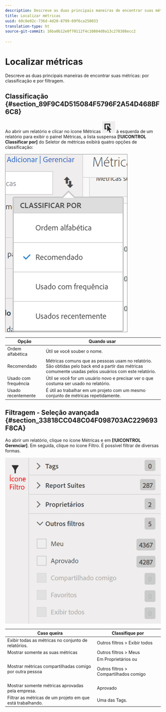 ```yaml
---
description: Descreve as duas principais maneiras de encontrar suas métricas por classificação e por filtragem.
title: Localizar métricas
uuid: 60c8e02c-736d-4d20-8799-69f6ca250033
translation-type: ht
source-git-commit: 16ba0b12e0f70112f4c10804d0a13c278388ecc2

---
```



# Localizar métricas

Descreve as duas principais maneiras de encontrar suas métricas: por classificação e por filtragem.

## Classificação  {#section_89F9C4D515084F5796F2A54D468BF6C8}

Ao abrir um relatório e clicar no ícone Métricas ![](assets/metrics_icon.png) à esquerda de um relatório para exibir o painel Métricas, a lista suspensa **[!UICONTROL Classificar por]** do Seletor de métricas exibirá quatro opções de classificação:

![](assets/cm_sort.png)

| Opção | Quando usar |
|---|---|
| Ordem alfabética | Útil se você souber o nome. |
| Recomendado | Métricas comuns que as pessoas usam no relatório. São obtidas pelo back end a partir das métricas comumente usadas pelos usuários com este relatório. |
| Usado com frequência | Útil se você for um usuário novo e precisar ver o que costuma ser usado no relatório. |
| Usado recentemente | É útil ao trabalhar em um projeto com um mesmo conjunto de métricas repetidamente. |

## Filtragem - Seleção avançada  {#section_33818CC048C04F098703AC229693F8CA}

Ao abrir um relatório, clique no ícone Métricas e em **[!UICONTROL Gerenciar]**. Em seguida, clique no ícone Filtro. É possível filtrar de diversas formas.

![](assets/cm_advanced_sel.png)

<table id="table_269081BC9DF54FFDA4E949FFC7488F42"> 
 <thead> 
  <tr> 
   <th colname="col1" class="entry"> Caso queira </th> 
   <th colname="col2" class="entry"> Classifique por </th> 
  </tr>
 </thead>
 <tbody> 
  <tr> 
   <td colname="col1"> Exibir todas as métricas no conjunto de relatórios. </td> 
   <td colname="col2"><span class="ignoretag"><span class="uicontrol"> Outros filtros</span> &gt; <span class="uicontrol">Exibir todos</span></span> </td> 
  </tr> 
  <tr> 
   <td colname="col1"> Mostrar somente as suas métricas </td> 
   <td colname="col2"><span class="uicontrol"> Outros filtros</span> &gt; <span class="uicontrol">Meus</span> </td> 
  </tr> 
  <tr> 
   <td colname="col1"> Mostrar métricas compartilhadas comigo por outra pessoa </td> 
   <td colname="col2">Em <span class="uicontrol">Proprietários</span> ou <p><span class="uicontrol"> Outros filtros</span> &gt; <span class="uicontrol">Compartilhados comigo</span> </p> </td> 
  </tr> 
  <tr> 
   <td colname="col1"> Mostrar somente métricas aprovadas pela empresa. </td> 
   <td colname="col2"><span class="uicontrol"> Aprovado</span> </td> 
  </tr> 
  <tr> 
   <td colname="col1"> Filtrar as métricas de um projeto em que está trabalhando. </td> 
   <td colname="col2">Uma das <span class="uicontrol">Tags</span>. </td> 
  </tr> 
 </tbody> 
</table>

